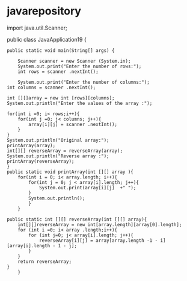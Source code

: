 # javarepository

import java.util.Scanner;

public class JavaApplication19 {

    public static void main(String[] args) {
 
        Scanner scanner = new Scanner (System.in);
        System.out.print("Enter the number of rows:");
        int rows = scanner .nextInt();
    
        System.out.print("Enter the number of columns:");
    int columns = scanner .nextInt();
    
    int [][]array = new int [rows][columns];
    System.out.println("Enter the values of the array :");
    
    for(int i =0; i< rows;i++){
        for(int j =0; j< columns; j++){
            array[i][j] = scanner .nextInt();
        }
    }
    System.out.println("Original array:");
    printArray(array);
    int[][] reverseArray = reverseArray(array);
    System.out.println("Reverse array :");
    printArray(reverseArray);
    }
    public static void printArray(int [][] array ){
        for(int i = 0; i< array.length; i++){
            for(int j = 0; j < array[i].length; j++){
                System.out.print(array[i][j]  +" ");
            }
            System.out.println();
            }
        }
    
    public static int [][] reverseArray(int [][] array){
        int[][]reverseArray = new int[array.length][array[0].length];
        for (int i =0; i< array .length;i++){
            for (int j=0; j< array[i].length; j++){
                reverseArray[i][j] = array[array.length -1 - i][array[i].length - 1 - j];
            }
        }
        return reverseArray;
    }
        }
    
    
